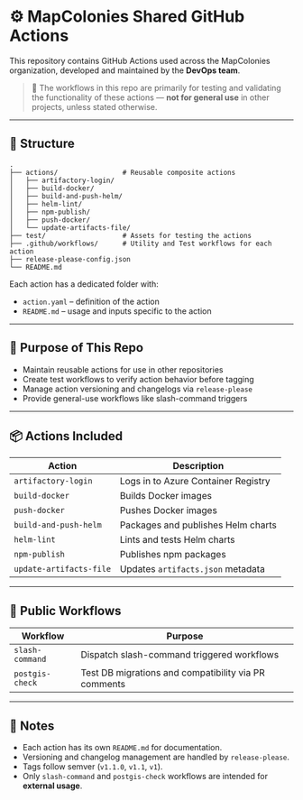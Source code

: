 # ⚙️ MapColonies Shared GitHub Actions

This repository contains GitHub Actions used across the MapColonies organization, developed and maintained by the **DevOps team**.

> 🧪 The workflows in this repo are primarily for testing and validating the functionality of these actions — **not for general use** in other projects, unless stated otherwise.

---

## 📂 Structure

```
.
├── actions/                # Reusable composite actions
│   ├── artifactory-login/
│   ├── build-docker/
│   ├── build-and-push-helm/
│   ├── helm-lint/
│   ├── npm-publish/
│   ├── push-docker/
│   └── update-artifacts-file/
├── test/                   # Assets for testing the actions
├── .github/workflows/      # Utility and Test workflows for each action
├── release-please-config.json
└── README.md
```

Each action has a dedicated folder with:
- `action.yaml` – definition of the action
- `README.md` – usage and inputs specific to the action

---

## 🧪 Purpose of This Repo

- Maintain reusable actions for use in other repositories
- Create test workflows to verify action behavior before tagging
- Manage action versioning and changelogs via `release-please`
- Provide general-use workflows like slash-command triggers

---

## 📦 Actions Included

| Action | Description |
|--------|-------------|
| `artifactory-login`       | Logs in to Azure Container Registry |
| `build-docker`          | Builds Docker images                    |
| `push-docker`           | Pushes Docker images                    |
| `build-and-push-helm`     | Packages and publishes Helm charts |
| `helm-lint`               | Lints and tests Helm charts |
| `npm-publish`             | Publishes npm packages |
| `update-artifacts-file`   | Updates `artifacts.json` metadata |

---

## 🧰 Public Workflows

| Workflow        | Purpose                                        |
|----------------|------------------------------------------------|
| `slash-command`| Dispatch slash-command triggered workflows     |
| `postgis-check`| Test DB migrations and compatibility via PR comments |

---

## 📝 Notes

- Each action has its own `README.md` for documentation.
- Versioning and changelog management are handled by `release-please`.
- Tags follow semver (`v1.1.0`, `v1.1`, `v1`).
- Only `slash-command` and `postgis-check` workflows are intended for **external usage**.
